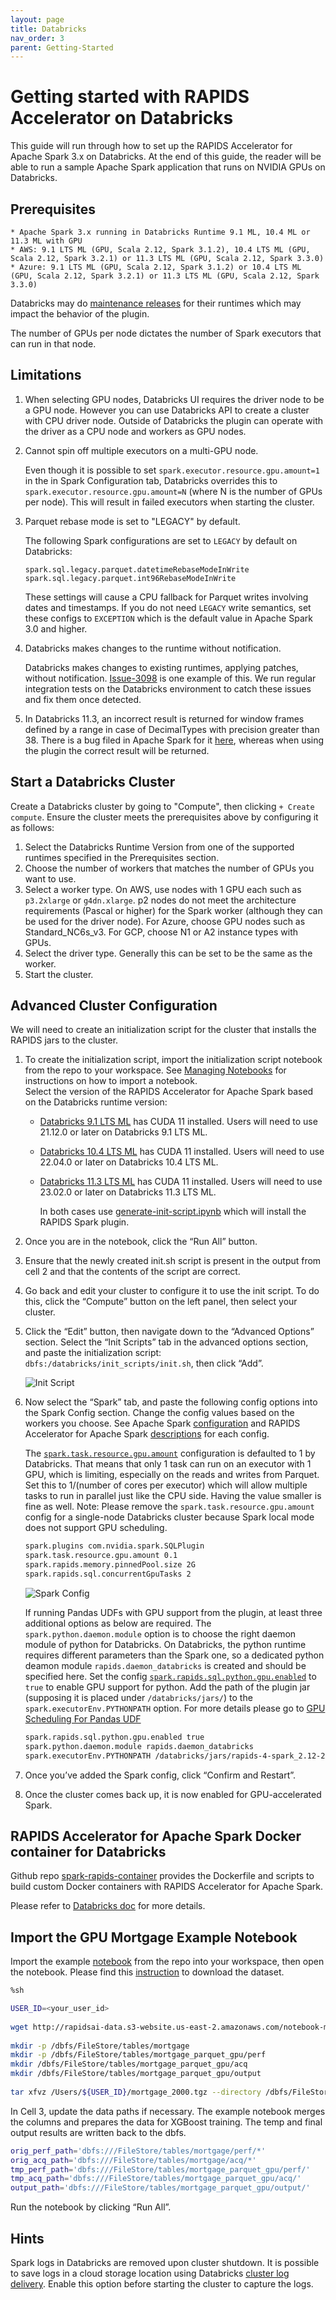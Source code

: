 ```yaml
---
layout: page
title: Databricks
nav_order: 3
parent: Getting-Started
---
```


# Getting started with RAPIDS Accelerator on Databricks
This guide will run through how to set up the RAPIDS Accelerator for Apache Spark 3.x on Databricks.
At the end of this guide, the reader will be able to run a sample Apache Spark application that runs
on NVIDIA GPUs on Databricks.

## Prerequisites
    * Apache Spark 3.x running in Databricks Runtime 9.1 ML, 10.4 ML or 11.3 ML with GPU
    * AWS: 9.1 LTS ML (GPU, Scala 2.12, Spark 3.1.2), 10.4 LTS ML (GPU, Scala 2.12, Spark 3.2.1) or 11.3 LTS ML (GPU, Scala 2.12, Spark 3.3.0)
    * Azure: 9.1 LTS ML (GPU, Scala 2.12, Spark 3.1.2) or 10.4 LTS ML (GPU, Scala 2.12, Spark 3.2.1) or 11.3 LTS ML (GPU, Scala 2.12, Spark 3.3.0)

Databricks may do [maintenance
releases](https://docs.databricks.com/release-notes/runtime/maintenance-updates.html) for their
runtimes which may impact the behavior of the plugin. 

The number of GPUs per node dictates the number of Spark executors that can run in that node.

## Limitations

1. When selecting GPU nodes, Databricks UI requires the driver node to be a GPU node. However you 
   can use Databricks API to create a cluster with CPU driver node.
   Outside of Databricks the plugin can operate with the driver as a CPU node and workers as GPU nodes.

2. Cannot spin off multiple executors on a multi-GPU node. 

   Even though it is possible to set `spark.executor.resource.gpu.amount=1` in the in Spark 
   Configuration tab, Databricks overrides this to `spark.executor.resource.gpu.amount=N` 
   (where N is the number of GPUs per node). This will result in failed executors when starting the
   cluster.

3. Parquet rebase mode is set to "LEGACY" by default.

   The following Spark configurations are set to `LEGACY` by default on Databricks:
   
   ```
   spark.sql.legacy.parquet.datetimeRebaseModeInWrite
   spark.sql.legacy.parquet.int96RebaseModeInWrite
   ```
   
   These settings will cause a CPU fallback for Parquet writes involving dates and timestamps.
   If you do not need `LEGACY` write semantics, set these configs to `EXCEPTION` which is
   the default value in Apache Spark 3.0 and higher.

4. Databricks makes changes to the runtime without notification.

    Databricks makes changes to existing runtimes, applying patches, without notification.
    [Issue-3098](https://github.com/NVIDIA/spark-rapids/issues/3098) is one example of this.  We run
    regular integration tests on the Databricks environment to catch these issues and fix them once
    detected.
5. In Databricks 11.3, an incorrect result is returned for window frames defined by a range in case 
   of DecimalTypes with precision greater than 38. There is a bug filed in Apache Spark for it 
   [here](https://issues.apache.org/jira/browse/SPARK-41793), whereas when using the plugin the 
   correct result will be returned.  
	
## Start a Databricks Cluster
Create a Databricks cluster by going to "Compute", then clicking `+ Create compute`.  Ensure the
cluster meets the prerequisites above by configuring it as follows:
1. Select the Databricks Runtime Version from one of the supported runtimes specified in the
   Prerequisites section.
2. Choose the number of workers that matches the number of GPUs you want to use.
3. Select a worker type. On AWS, use nodes with 1 GPU each such as `p3.2xlarge` or `g4dn.xlarge`.
   p2 nodes do not meet the architecture requirements (Pascal or higher) for the Spark worker
   (although they can be used for the driver node).  For Azure, choose GPU nodes such as
   Standard_NC6s_v3. For GCP, choose N1 or A2 instance types with GPUs. 
4. Select the driver type. Generally this can be set to be the same as the worker.
5. Start the cluster.

## Advanced Cluster Configuration

We will need to create an initialization script for the cluster that installs the RAPIDS jars to the
cluster.

1. To create the initialization script, import the initialization script notebook from the repo to
   your workspace.  See [Managing
   Notebooks](https://docs.databricks.com/notebooks/notebooks-manage.html#id2) for instructions on
   how to import a notebook.  
   Select the version of the RAPIDS Accelerator for Apache Spark based on the Databricks runtime
   version:
    - [Databricks 9.1 LTS
    ML](https://docs.databricks.com/release-notes/runtime/9.1ml.html#system-environment) has CUDA 11
    installed.  Users will need to use 21.12.0 or later on Databricks 9.1 LTS ML. 
   - [Databricks 10.4 LTS
     ML](https://docs.databricks.com/release-notes/runtime/10.4ml.html#system-environment) has CUDA 11
     installed.  Users will need to use 22.04.0 or later on Databricks 10.4 LTS ML.
   - [Databricks 11.3 LTS
     ML](https://docs.databricks.com/release-notes/runtime/11.3ml.html#system-environment) has CUDA 11
     installed.  Users will need to use 23.02.0 or later on Databricks 11.3 LTS ML.
     
     In both cases use
     [generate-init-script.ipynb](../demo/Databricks/generate-init-script.ipynb) which will install
     the RAPIDS Spark plugin.

2. Once you are in the notebook, click the “Run All” button.
3. Ensure that the newly created init.sh script is present in the output from cell 2 and that the
   contents of the script are correct.
4. Go back and edit your cluster to configure it to use the init script. To do this, click the
   “Compute” button on the left panel, then select your cluster.
5. Click the “Edit” button, then navigate down to the “Advanced Options” section. Select the “Init
   Scripts” tab in the advanced options section, and paste the initialization script:
   `dbfs:/databricks/init_scripts/init.sh`, then click “Add”.

    ![Init Script](../img/Databricks/initscript.png)

6. Now select the “Spark” tab, and paste the following config options into the Spark Config section.
   Change the config values based on the workers you choose. See Apache Spark
   [configuration](https://spark.apache.org/docs/latest/configuration.html) and RAPIDS Accelerator
   for Apache Spark [descriptions](../configs.md) for each config.

    The
    [`spark.task.resource.gpu.amount`](https://spark.apache.org/docs/latest/configuration.html#scheduling)
    configuration is defaulted to 1 by Databricks. That means that only 1 task can run on an
    executor with 1 GPU, which is limiting, especially on the reads and writes from Parquet. Set
    this to 1/(number of cores per executor) which will allow multiple tasks to run in parallel just
    like the CPU side. Having the value smaller is fine as well.
    Note: Please remove the `spark.task.resource.gpu.amount` config for a single-node Databricks 
    cluster because Spark local mode does not support GPU scheduling.
   
    ```bash
    spark.plugins com.nvidia.spark.SQLPlugin
    spark.task.resource.gpu.amount 0.1
    spark.rapids.memory.pinnedPool.size 2G
    spark.rapids.sql.concurrentGpuTasks 2
    ```

    ![Spark Config](../img/Databricks/sparkconfig.png)

    If running Pandas UDFs with GPU support from the plugin, at least three additional options
    as below are required. The `spark.python.daemon.module` option is to choose the right daemon module
    of python for Databricks. On Databricks, the python runtime requires different parameters than the
    Spark one, so a dedicated python deamon module `rapids.daemon_databricks` is created and should
    be specified here. Set the config
    [`spark.rapids.sql.python.gpu.enabled`](../configs.md#sql.python.gpu.enabled) to `true` to
    enable GPU support for python. Add the path of the plugin jar (supposing it is placed under
    `/databricks/jars/`) to the `spark.executorEnv.PYTHONPATH` option. For more details please go to
    [GPU Scheduling For Pandas UDF](../additional-functionality/rapids-udfs.md#gpu-scheduling-for-pandas-udf)

    ```bash
    spark.rapids.sql.python.gpu.enabled true
    spark.python.daemon.module rapids.daemon_databricks
    spark.executorEnv.PYTHONPATH /databricks/jars/rapids-4-spark_2.12-22.12.0.jar:/databricks/spark/python
    ```

7. Once you’ve added the Spark config, click “Confirm and Restart”.
8. Once the cluster comes back up, it is now enabled for GPU-accelerated Spark.

## RAPIDS Accelerator for Apache Spark Docker container for Databricks

Github repo [spark-rapids-container](https://github.com/NVIDIA/spark-rapids-container) provides the 
Dockerfile and scripts to build custom Docker containers with RAPIDS Accelerator for Apache Spark.

Please refer to [Databricks doc](https://github.com/NVIDIA/spark-rapids-container/tree/main/Databricks) 
for more details.

## Import the GPU Mortgage Example Notebook
Import the example [notebook](../demo/Databricks/Mortgage-ETL-db.ipynb) from the repo into your
workspace, then open the notebook. Please find this [instruction](https://github.com/NVIDIA/spark-rapids-examples/blob/main/docs/get-started/xgboost-examples/dataset/mortgage.md)
to download the dataset.

```bash
%sh

USER_ID=<your_user_id>
 
wget http://rapidsai-data.s3-website.us-east-2.amazonaws.com/notebook-mortgage-data/mortgage_2000.tgz -P /Users/${USER_ID}/
 
mkdir -p /dbfs/FileStore/tables/mortgage
mkdir -p /dbfs/FileStore/tables/mortgage_parquet_gpu/perf
mkdir /dbfs/FileStore/tables/mortgage_parquet_gpu/acq
mkdir /dbfs/FileStore/tables/mortgage_parquet_gpu/output
 
tar xfvz /Users/${USER_ID}/mortgage_2000.tgz --directory /dbfs/FileStore/tables/mortgage
```

In Cell 3, update the data paths if necessary. The example notebook merges the columns and prepares
the data for XGBoost training. The temp and final output results are written back to the dbfs.

```bash
orig_perf_path='dbfs:///FileStore/tables/mortgage/perf/*'
orig_acq_path='dbfs:///FileStore/tables/mortgage/acq/*'
tmp_perf_path='dbfs:///FileStore/tables/mortgage_parquet_gpu/perf/'
tmp_acq_path='dbfs:///FileStore/tables/mortgage_parquet_gpu/acq/'
output_path='dbfs:///FileStore/tables/mortgage_parquet_gpu/output/'
```
Run the notebook by clicking “Run All”. 

## Hints
Spark logs in Databricks are removed upon cluster shutdown. It is possible to save logs in a cloud
storage location using Databricks [cluster log
delivery](https://docs.databricks.com/clusters/configure.html#cluster-log-delivery-1).  Enable this
option before starting the cluster to capture the logs.


